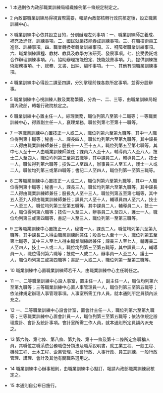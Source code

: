* 1 本通則依內政部職業訓練局組織條例第十條規定制定之。

* 2 內政部職業訓練局得視實際需要，報請內政部核轉行政院核定後，設立職業訓練中心。

* 3 職業訓練中心依其設立目的，分別辦理左列事項：一、職業訓練師之養成、補充及進修、訓練事項。二、國民就業技能養成訓練事項。三、在職技術員工進修、訓練事項。四、職業轉換者轉業訓練事項。五、殘障者職業訓練事項。六、職業訓練課程、教材、教具及教學方法研究、發展事項。七、接受委託或合作辦理訓練事項。八、協助辦理技能檢定、技能競賽事項。九、提供訓練技術服務事項。十、總務、文書、出納、編印事項。十一、其他有關職業訓練事項。

* 4 職業訓練中心得設二課至四課，分別掌理前條各款所定事項，並得分股辦事。

* 5 職業訓練中心視訓練人數及業務繁簡，分為一、二、三等，由職業訓練局報請內政部，轉報行政院核定之。

* 6 職業訓練中心置主任一人，綜理業務，職位列第八至第十二職等；一等職業訓練中心，得置副主任一人，襄理業務，職位列第七至第十一職等。

* 7 一等職業訓練中心置技正一人或二人，職位列第六至第九職等，其中一人職位得列第十職等；秘書一人、課長四人，職位均列第六至第九職等，其中課長二人得由職業訓練師兼任；股長十一人至十五人，職位列第五至第七職等，其中七人至十一人由職業訓練師兼任；課員六人至十人，輔導員六人至八人，技士二人至四人，職位均列第三至第五職等，其中課員三人，輔導員二人，技士一人，職位得列第六職等；技佐二人至四人，辦事員三人至五人，護士一人或二人，職位均列第三或第四職等；書記二人至四人，職位列第一至第三職等。

* 8 二等職業訓練中心置技正一人或二人，職位列第六至第九職等，其中一人職位得列第十職等；秘書一人，課長三人，職位均列第六至第九職等，其中課長二人得由職業訓練師兼任；股長九人至十三人，職位列第五至第七職等，其中五人至九人得由職業訓練師兼任；課員六人至十人，輔導員四人至六人，技士一人至三人，職位均列第三至第五職等，其中課員二人，輔導員二人，技士一人，職位得列第六職等；技佐一人至三人，辦事員二人至四人，護士一人，職位均列第三或第四職等，書記一人至三人，職位列第一至第三職等。

* 9 三等職業訓練中心置技正一人，秘書一人，課長二人，職位均列第六至第九職等，其中課長二人得由職業訓練師兼任；股長七人至十一人，職位列第五至第七職等，其中三人至七人得由職業訓練師兼任；課員三人至七人，輔導員二人至四人，技士一人或二人，職位均列第三至第五職等，其中課員二人，輔導員一人，職位得列第六職等；技佐一人或二人，辦事員一人至三人，護士一人，職位均列第三或第四職等；書記一人或二人，職位列第一至第三職等。

* 10 職業訓練中心置職業訓練師若干人，由職業訓練中心主任聘任之。

* 11 一、二等職業訓練中心設人事室，置主任一人，副主任一人，職位均列第六至第九職等；三等職業訓練中心置人事管理員一人，職位列第三至第五職等；依法律規定辦理人事管理事項。人事室所需工作人員，就本通則所定員額內派充之。

* 12 一、二等職業訓練中心設會計室，置會計主任一人，職位列第六至第九職等；三等職業訓練中心置會計員一人，職位列第三至第五職等；依法律規定辦理歲計、會計及統計事項。會計室所需工作人員，就本通則所定員額內派充之。

* 13 第六條、第七條、第八條、第九條、第十一條及第十二條所定各職稱人員，其職位之職系依公務職位分類法及職系說明書，就工業工程、一般工程、機械工程、土木工程、企業管理、社會行政、人事行政、員工訓練、一般行政管理、護理、會計及其他有關職系選用之。

* 14 職業訓練中心辦事細則，由職業訓練中心擬訂，報請內政部職業訓練局核定之。

* 15 本通則自公布日施行。

